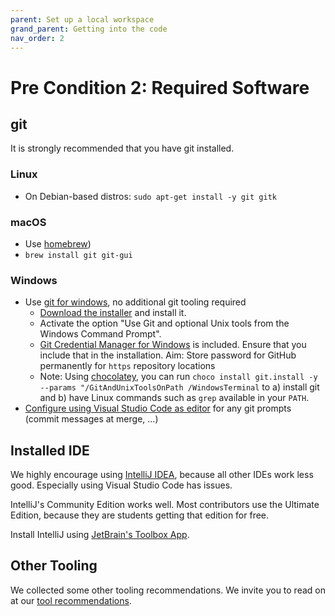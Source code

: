 ```yaml
---
parent: Set up a local workspace
grand_parent: Getting into the code
nav_order: 2
---
```


# Pre Condition 2: Required Software

## git

It is strongly recommended that you have git installed.

### Linux

* On Debian-based distros: `sudo apt-get install -y git gitk`

### macOS

* Use [homebrew](https://brew.sh/))
* `brew install git git-gui`

### Windows

* Use [git for windows](https://git-for-windows.github.io), no additional git tooling required
  * [Download the installer](http://git-scm.com/download/win) and install it.
  * Activate the option "Use Git and optional Unix tools from the Windows Command Prompt".
  * [Git Credential Manager for Windows](https://github.com/Microsoft/Git-Credential-Manager-for-Windows) is included. Ensure that you include that in the installation. Aim: Store password for GitHub permanently for `https` repository locations
  * Note: Using [chocolatey](https://chocolatey.org/), you can run `choco install git.install -y --params "/GitAndUnixToolsOnPath /WindowsTerminal` to a) install git and b) have Linux commands such as `grep` available in your `PATH`.
* [Configure using Visual Studio Code as editor](https://code.visualstudio.com/docs/sourcecontrol/overview#_vs-code-as-git-editor) for any git prompts (commit messages at merge, ...)

## Installed IDE

We highly encourage using [IntelliJ IDEA](https://www.jetbrains.com/idea/?from=jabref), because all other IDEs work less good.
Especially using Visual Studio Code has issues.

IntelliJ's Community Edition works well.
Most contributors use the Ultimate Edition, because they are students getting that edition for free.

Install IntelliJ using [JetBrain's Toolbox App](https://www.jetbrains.com/toolbox-app/).

## Other Tooling

We collected some other tooling recommendations.
We invite you to read on at our [tool recommendations](../../code-howtos/tools.md).
